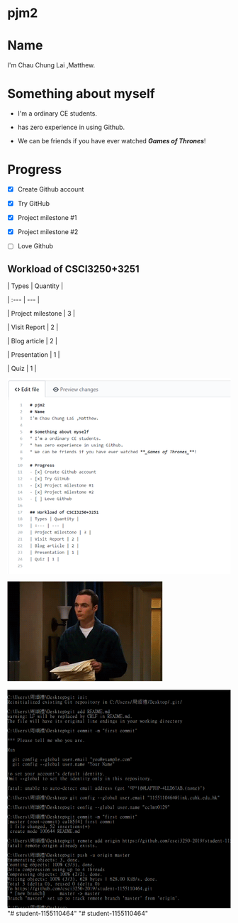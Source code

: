 # pjm2

# Name 
I'm Chau Chung Lai ,Matthew.


# Something about myself

* I'm a ordinary CE students.

* has zero experience in using Github.

* We can be friends if you have ever watched **_Games of Thrones_**!


# Progress

- [x] Create Github account

- [x] Try GitHub

- [x] Project milestone #1

- [x] Project milestone #2

- [ ] Love Github


## Workload of CSCI3250+3251

| Types | Quantity |

| :--- | --- |

| Project milestone | 3 |

| Visit Report | 2 |

| Blog article | 2 |

| Presentation | 1 |

| Quiz | 1 |


![image](https://github.com/cclmt0129/pjm2/blob/master/code.png)

![gif](https://github.com/cclmt0129/pjm2/blob/master/biBf0tk.gif)

![image](https://github.com/csci3250-2019/student-1155110464/blob/master/GIT.png)
"# student-1155110464" 
"# student-1155110464" 
